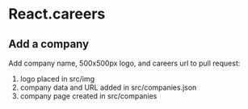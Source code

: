 # React.careers

## Add a company

Add company name, 500x500px logo, and careers url to pull request:
1. logo placed in src/img
2. company data and URL added in src/companies.json
3. company page created in src/companies
